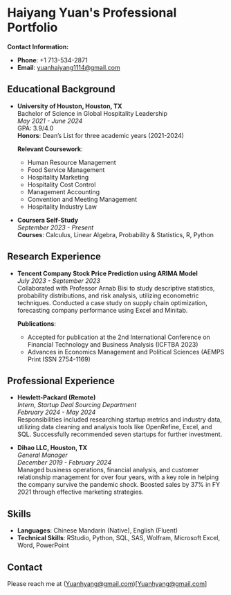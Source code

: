 # Haiyang Yuan's Professional Portfolio

**Contact Information:**
- **Phone**: +1 713-534-2871
- **Email**: yuanhaiyang1114@gmail.com

## Educational Background
- **University of Houston, Houston, TX**  
  Bachelor of Science in Global Hospitality Leadership  
  _May 2021 - June 2024_  
  GPA: 3.9/4.0  
  **Honors**: Dean’s List for three academic years (2021-2024)

  **Relevant Coursework**:  
  - Human Resource Management
  - Food Service Management
  - Hospitality Marketing
  - Hospitality Cost Control
  - Management Accounting
  - Convention and Meeting Management
  - Hospitality Industry Law

- **Coursera Self-Study**  
  _September 2023 - Present_  
  **Courses**: Calculus, Linear Algebra, Probability & Statistics, R, Python

## Research Experience
- **Tencent Company Stock Price Prediction using ARIMA Model**  
  _July 2023 - September 2023_  
  Collaborated with Professor Arnab Bisi to study descriptive statistics, probability distributions, and risk analysis, utilizing econometric techniques. Conducted a case study on supply chain optimization, forecasting company performance using Excel and Minitab.

  **Publications**:  
  - Accepted for publication at the 2nd International Conference on Financial Technology and Business Analysis (ICFTBA 2023)
  - Advances in Economics Management and Political Sciences (AEMPS Print ISSN 2754-1169)

## Professional Experience
- **Hewlett-Packard (Remote)**  
  *Intern, Startup Deal Sourcing Department*  
  _February 2024 - May 2024_  
  Responsibilities included researching startup metrics and industry data, utilizing data cleaning and analysis tools like OpenRefine, Excel, and SQL. Successfully recommended seven startups for further investment.

- **Dihao LLC, Houston, TX**  
  *General Manager*  
  _December 2019 - February 2024_  
  Managed business operations, financial analysis, and customer relationship management for over four years, with a key role in helping the company survive the pandemic shock. Boosted sales by 37% in FY 2021 through effective marketing strategies.

## Skills
- **Languages**: Chinese Mandarin (Native), English (Fluent)
- **Technical Skills**: RStudio, Python, SQL, SAS, Wolfram, Microsoft Excel, Word, PowerPoint

 ## Contact
  Please reach me at (Yuanhyang@gmail.com)[Yuanhyang@gmail.com]